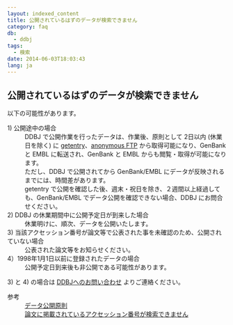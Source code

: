 ```yaml
---
layout: indexed_content
title: 公開されているはずのデータが検索できません
category: faq
db:
  - ddbj
tags: 
  - 検索
date: 2014-06-03T18:03:43
lang: ja
---
```


## 公開されているはずのデータが検索できません

<p>以下の可能性があります。</p>
<dl><dt>1) 公開途中の場合</dt>
  <dd>DDBJ で公開作業を行ったデータは、作業後、原則として 2日以内 (休業日を除く) に <a href="http://getentry.ddbj.nig.ac.jp/top-j.html">getentry</a>、<a href="ftp://ftp.ddbj.nig.ac.jp/ddbj_database/">anonymous FTP</a> から取得可能になり、GenBankと EMBL に転送され、GenBank と EMBL からも閲覧・取得が可能になります。<br>ただし、DDBJ で公開されてから GenBank/EMBL にデータが反映されるまでには、時間差があります。<br>getentry で公開を確認した後、週末・祝日を除き、２週間以上経過しても、GenBank/EMBL でデータ公開を確認できない場合、DDBJ にお問合せください。</dd><dt>2) DDBJ の休業期間中に公開予定日が到来した場合</dt>
  <dd>休業明けに、順次、データを公開いたします。</dd><dt>3) 当該アクセッション番号が論文等で公表された事を未確認のため、公開されていない場合</dt>
  <dd>公表された論文等をお知らせください。</dd><dt>4）1998年1月1日以前に登録されたデータの場合</dt>
  <dd>公開予定日到来後も非公開である可能性があります。</dd>
</dl>
<p>3) と 4) の場合は <a href="/contact-ddbj.html#to-ddbj">DDBJへのお問い合わせ</a> よりご連絡ください。</p>
<dl><dt>参考</dt>
  <dd><a href="/documents/data-release-policy.html">データ公開原則</a></dd>
  <dd><a href="/faq/ja/cannot-find-accession-number-cited-paper.html">論文に掲載されているアクセッション番号が検索できません</a></dd>
</dl>
